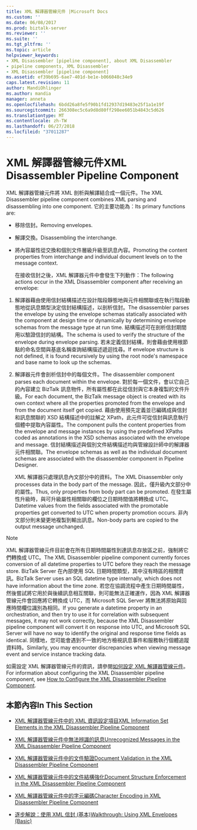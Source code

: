 ```yaml
---
title: XML 解譯器管線元件 |Microsoft Docs
ms.custom: ''
ms.date: 06/08/2017
ms.prod: biztalk-server
ms.reviewer: ''
ms.suite: ''
ms.tgt_pltfrm: ''
ms.topic: article
helpviewer_keywords:
- XML Disassembler [pipeline component], about XML Disassembler
- pipeline components, XML Disassembler
- XML Disassembler [pipeline component]
ms.assetid: ef39b695-6ae7-401d-be1e-b066048c34e9
caps.latest.revision: 11
author: MandiOhlinger
ms.author: mandia
manager: anneta
ms.openlocfilehash: 6bdd26a8fe5f90b1fd12937d19483e25f1a1e19f
ms.sourcegitcommit: 266308ec5c6a9d8d80ff298ee6051b4843c5d626
ms.translationtype: MT
ms.contentlocale: zh-TW
ms.lasthandoff: 06/27/2018
ms.locfileid: "37011287"
---
```

# <a name="xml-disassembler-pipeline-component"></a><span data-ttu-id="d62bd-102">XML 解譯器管線元件</span><span class="sxs-lookup"><span data-stu-id="d62bd-102">XML Disassembler Pipeline Component</span></span>
<span data-ttu-id="d62bd-103">XML 解譯器管線元件將 XML 剖析與解譯結合成一個元件。</span><span class="sxs-lookup"><span data-stu-id="d62bd-103">The XML Disassembler pipeline component combines XML parsing and disassembling into one component.</span></span> <span data-ttu-id="d62bd-104">它的主要功能為：</span><span class="sxs-lookup"><span data-stu-id="d62bd-104">Its primary functions are:</span></span>  
  
- <span data-ttu-id="d62bd-105">移除信封。</span><span class="sxs-lookup"><span data-stu-id="d62bd-105">Removing envelopes.</span></span>  
  
- <span data-ttu-id="d62bd-106">解譯交換。</span><span class="sxs-lookup"><span data-stu-id="d62bd-106">Disassembling the interchange.</span></span>  
  
- <span data-ttu-id="d62bd-107">將內容屬性從交換和個別文件層級升級至訊息內容。</span><span class="sxs-lookup"><span data-stu-id="d62bd-107">Promoting the content properties from interchange and individual document levels on to the message context.</span></span>  
  
  <span data-ttu-id="d62bd-108">在接收信封之後，XML 解譯器元件中會發生下列動作：</span><span class="sxs-lookup"><span data-stu-id="d62bd-108">The following actions occur in the XML Disassembler component after receiving an envelope:</span></span>  
  
1. <span data-ttu-id="d62bd-109">解譯器藉由使用信封結構描述在設計階段靜態地與元件相關聯或在執行階段動態地從訊息類型決定信封結構描述，以剖析信封。</span><span class="sxs-lookup"><span data-stu-id="d62bd-109">The disassembler parses the envelope by using the envelope schemas statically associated with the component at design time or dynamically by determining envelope schemas from the message type at run time.</span></span> <span data-ttu-id="d62bd-110">結構描述可在剖析信封期間用以驗證信封的結構。</span><span class="sxs-lookup"><span data-stu-id="d62bd-110">The schema is used to verify the structure of the envelope during envelope parsing.</span></span> <span data-ttu-id="d62bd-111">若未定義信封結構，則會藉由使用根節點的命名空間與基底名稱查詢結構描述遞迴找尋。</span><span class="sxs-lookup"><span data-stu-id="d62bd-111">If envelope structure is not defined, it is found recursively by using the root node's namespace and base name to look up the schemas.</span></span>  
  
2. <span data-ttu-id="d62bd-112">解譯器元件會剖析信封中的每個文件。</span><span class="sxs-lookup"><span data-stu-id="d62bd-112">The disassembler component parses each document within the envelope.</span></span> <span data-ttu-id="d62bd-113">對於每一個文件，會以它自己的內容建立 BizTalk 訊息物件，所有屬性都在此從信封與它本身複製的文件升級。</span><span class="sxs-lookup"><span data-stu-id="d62bd-113">For each document, the BizTalk message object is created with its own context where all the properties promoted from the envelope and from the document itself get copied.</span></span> <span data-ttu-id="d62bd-114">藉由使用預先定義並已編碼成與信封和訊息關聯的 XSD 結構描述中的註解之 XPath，此元件可從信封與訊息執行個體中提取內容屬性。</span><span class="sxs-lookup"><span data-stu-id="d62bd-114">The component pulls the content properties from the envelope and message instances by using the predefined XPaths coded as annotations in the XSD schemas associated with the envelope and message.</span></span> <span data-ttu-id="d62bd-115">信封結構描述與個別文件結構描述均與管線設計師中的解譯器元件相關聯。</span><span class="sxs-lookup"><span data-stu-id="d62bd-115">The envelope schemas as well as the individual document schemas are associated with the disassembler component in Pipeline Designer.</span></span>  
  
   <span data-ttu-id="d62bd-116">XML 解譯器只處理訊息內文部分中的資料。</span><span class="sxs-lookup"><span data-stu-id="d62bd-116">The XML Disassembler only processes data in the body part of the message.</span></span> <span data-ttu-id="d62bd-117">因此，僅升級內文部分中的屬性。</span><span class="sxs-lookup"><span data-stu-id="d62bd-117">Thus, only properties from body part can be promoted.</span></span> <span data-ttu-id="d62bd-118">在發生屬性升級時，與可升級屬性相關聯的欄位之日期時間值將轉換成 UTC。</span><span class="sxs-lookup"><span data-stu-id="d62bd-118">Datetime values from the fields associated with the promotable properties get converted to UTC when property promotion occurs.</span></span> <span data-ttu-id="d62bd-119">非內文部分則未變更地複製到輸出訊息。</span><span class="sxs-lookup"><span data-stu-id="d62bd-119">Non-body parts are copied to the output message unchanged.</span></span>  
  
> [!NOTE]
>  <span data-ttu-id="d62bd-120">XML 解譯器管線元件目前會在所有日期時間屬性到達訊息存放區之前，強制將它們轉換成 UTC。</span><span class="sxs-lookup"><span data-stu-id="d62bd-120">The XML Disassembler pipeline component currently forces conversion of all datetime properties to UTC before they reach the message store.</span></span> <span data-ttu-id="d62bd-121">BizTalk Server 在內部使用 SQL 日期時間類型，其中沒有時區的相關資訊。</span><span class="sxs-lookup"><span data-stu-id="d62bd-121">BizTalk Server uses an SQL datetime type internally, which does not have information about the time zone.</span></span> <span data-ttu-id="d62bd-122">若您在協調流程中產生日期時間屬性，然後嘗試將它用於與後續訊息相互關聯，則可能無法正確運作，因為 XML 解譯器管線元件會回應將它轉換成 UTC，而 Microsoft SQL Server 將無法將原始與回應時間欄位識別為相同。</span><span class="sxs-lookup"><span data-stu-id="d62bd-122">If you generate a datetime property in an orchestration, and then try to use it for correlation with subsequent messages, it may not work correctly, because the XML Disassembler pipeline component will convert it on response into UTC, and Microsoft SQL Server will have no way to identify the original and response time fields as identical.</span></span> <span data-ttu-id="d62bd-123">同樣地，您可能會遇到不一致的地方檢視訊息事件和服務執行個體追蹤資料時。</span><span class="sxs-lookup"><span data-stu-id="d62bd-123">Similarly, you may encounter discrepancies when viewing message event and service instance tracking data.</span></span>  
  
 <span data-ttu-id="d62bd-124">如需設定 XML 解譯器管線元件的資訊，請參閱[如何設定 XML 解譯器管線元件](../core/how-to-configure-the-xml-disassembler-pipeline-component.md)。</span><span class="sxs-lookup"><span data-stu-id="d62bd-124">For information about configuring the XML Disassembler pipeline component, see [How to Configure the XML Disassembler Pipeline Component](../core/how-to-configure-the-xml-disassembler-pipeline-component.md).</span></span>  
  
## <a name="in-this-section"></a><span data-ttu-id="d62bd-125">本節內容</span><span class="sxs-lookup"><span data-stu-id="d62bd-125">In This Section</span></span>  
  
-   [<span data-ttu-id="d62bd-126">XML 解譯器管線元件中的 XML 資訊設定項目</span><span class="sxs-lookup"><span data-stu-id="d62bd-126">XML Information Set Elements in the XML Disassembler Pipeline Component</span></span>](../core/xml-information-set-elements-in-the-xml-disassembler-pipeline-component.md)  
  
-   [<span data-ttu-id="d62bd-127">XML 解譯器管線元件中無法辨識的訊息</span><span class="sxs-lookup"><span data-stu-id="d62bd-127">Unrecognized Messages in the XML Disassembler Pipeline Component</span></span>](../core/unrecognized-messages-in-the-xml-disassembler-pipeline-component.md)  
  
-   [<span data-ttu-id="d62bd-128">XML 解譯器管線元件中的文件驗證</span><span class="sxs-lookup"><span data-stu-id="d62bd-128">Document Validation in the XML Disassembler Pipeline Component</span></span>](../core/document-validation-in-the-xml-disassembler-pipeline-component.md)  
  
-   [<span data-ttu-id="d62bd-129">XML 解譯器管線元件中的文件結構強化</span><span class="sxs-lookup"><span data-stu-id="d62bd-129">Document Structure Enforcement in the XML Disassembler Pipeline Component</span></span>](../core/document-structure-enforcement-in-the-xml-disassembler-pipeline-component.md)  
  
-   [<span data-ttu-id="d62bd-130">XML 解譯器管線元件中的字元編碼</span><span class="sxs-lookup"><span data-stu-id="d62bd-130">Character Encoding in XML Disassembler Pipeline Component</span></span>](../core/character-encoding-in-xml-disassembler-pipeline-component.md)  
  
-   [<span data-ttu-id="d62bd-131">逐步解說：使用 XML 信封 (基本)</span><span class="sxs-lookup"><span data-stu-id="d62bd-131">Walkthrough: Using XML Envelopes (Basic)</span></span>](../core/walkthrough-using-xml-envelopes-basic.md)